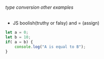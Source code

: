 ###### type conversion other examples

* JS boolish(truthy or falsy) and = (assign)

```javascript
let a = 0;
let b = 10;
if( a = b) {
    console.log("A is equal to B");
}
```